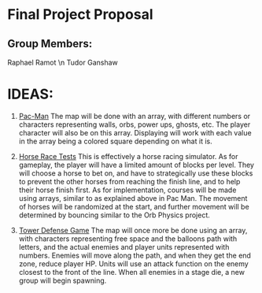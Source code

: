 # Final Project Proposal

## Group Members:

Raphael Ramot \n
Tudor Ganshaw

# IDEAS:

1. [Pac-Man](https://www.pacman.com/en/) The map will be done with an array, with different numbers or characters representing walls, orbs, power ups, ghosts, etc. The player character will also be on this array. Displaying will work with each value in the array being a colored square depending on what it is.

2. [Horse Race Tests](https://www.youtube.com/watch?v=DcKduq72F3s) This is effectively a horse racing simulator. As for gameplay, the player will have a limited amount of blocks per level. They will choose a horse to bet on, and have to strategically use these blocks to prevent the other horses from reaching the finish line, and to help their horse finish first. As for implementation, courses will be made using arrays, similar to as explained above in Pac Man. The movement of horses will be randomized at the start, and further movement will be determined by bouncing similar to the Orb Physics project.

3. [Tower Defense Game](https://en.wikipedia.org/wiki/Tower_defense) The map will once more be done using an array, with characters representing free space and the balloons path with letters, and the actual enemies and player units represented with numbers. Enemies will move along the path, and when they get the end zone, reduce player HP. Units will use an attack function on the enemy closest to the front of the line. When all enemies in a stage die, a new group will begin spawning. 
